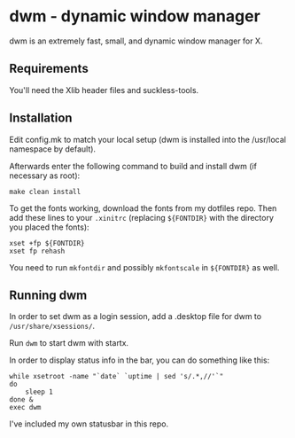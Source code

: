dwm - dynamic window manager
============================
dwm is an extremely fast, small, and dynamic window manager for X.


Requirements
------------
You'll need the Xlib header files and suckless-tools.


Installation
------------
Edit config.mk to match your local setup (dwm is installed into
the /usr/local namespace by default).

Afterwards enter the following command to build and install dwm (if
necessary as root):

    make clean install

To get the fonts working, download the fonts from my dotfiles repo. Then add
these lines to your `.xinitrc` (replacing `${FONTDIR}` with the directory you
placed the fonts):

    xset +fp ${FONTDIR}
    xset fp rehash

You need to run `mkfontdir` and possibly `mkfontscale` in `${FONTDIR}` as well.


Running dwm
-----------
In order to set dwm as a login session, add a .desktop file for dwm to
`/usr/share/xsessions/`.

Run `dwm` to start dwm with startx.

In order to display status info in the bar, you can do something
like this:

    while xsetroot -name "`date` `uptime | sed 's/.*,//'`"
    do
    	sleep 1
    done &
    exec dwm

I've included my own statusbar in this repo.

